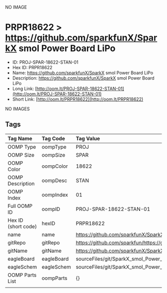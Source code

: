 


  
NO IMAGE  
# PRPR18622 > https://github.com/sparkfunX/SparkX smol Power Board LiPo

- ID: PROJ-SPAR-18622-STAN-01
- Hex ID: PRPR18622
- Name: https://github.com/sparkfunX/SparkX smol Power Board LiPo
- Description: https://github.com/sparkfunX/SparkX smol Power Board LiPo
- Long Link: [http://oom.lt/PROJ-SPAR-18622-STAN-01](http://oom.lt/PROJ-SPAR-18622-STAN-01)
- Short Link: [http://oom.lt/PRPR18622](http://oom.lt/PRPR18622)
  
NO IMAGES  
## Tags
  

|Tag Name|Tag Code|Tag Value|
| :--- | :--- | :--- |
|OOMP Type|oompType|PROJ|
|OOMP Size|oompSize|SPAR|
|OOMP Color|oompColor|18622|
|OOMP Description|oompDesc|STAN|
|OOMP Index|oompIndex|01|
|Full OOMP ID|oompID|PROJ-SPAR-18622-STAN-01|
|Hex ID (short code)|hexID|PRPR18622|
|name|name|https://github.com/sparkfunX/SparkX smol Power Board LiPo|
|gitRepo|gitRepo|https://github.com/sparkfun/https://github.com/sparkfunX/SparkX_smol_Power_Board_LiPo|
|gitName|gitName|https://github.com/sparkfunX/SparkX_smol_Power_Board_LiPo|
|eagleBoard|eagleBoard|sourceFiles/git/SparkX_smol_Power_Board_LiPo/Hardware/SparkX_smol_LiPo_Power.brd|
|eagleSchem|eagleSchem|sourceFiles/git/SparkX_smol_Power_Board_LiPo/Hardware/SparkX_smol_LiPo_Power.sch|
|OOMP Parts List|oompParts|{}|
||||
